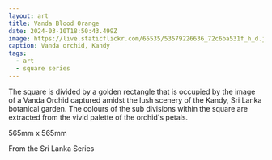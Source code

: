 ```yaml
---
layout: art
title: Vanda Blood Orange
date: 2024-03-10T18:50:43.499Z
image: https://live.staticflickr.com/65535/53579226636_72c6ba531f_h_d.jpg
caption: Vanda orchid, Kandy
tags:
  - art
  - square series
---
```

The square is divided by a golden rectangle that is occupied by the  image of a Vanda Orchid captured amidst the lush scenery of the Kandy, Sri Lanka botanical garden. The colours of the sub divisions within the square are extracted from the vivid palette of the orchid's petals.

565mm x 565mm

From the Sri Lanka Series
